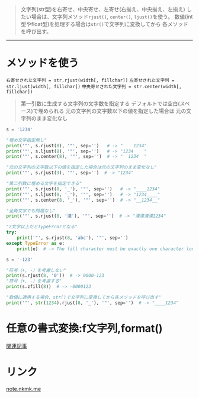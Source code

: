 > 文字列(str型)を右寄せ、中央寄せ、左寄せ(右揃え、中央揃え、左揃え)
  したい場合は、文字列メソッド`rjust()`, `center()`, `ljust()`を使う。
> 数値(int型やfloat型)を処理する場合は`str()`で文字列に変換してから
  各メソッドを呼び出す。

---------------------------------------------------------------------------

# メソッドを使う

`右寄せされた文字列 = str.rjust(width[, fillchar])`
`左寄せされた文字列 = str.ljust(width[, fillchar])`
`中央寄せされた文字列 = str.center(width[, fillchar])`
> 第一引数に生成する文字列の文字数を指定する
> デフォルトでは空白(スペース)で埋められる
> 元の文字列の文字数以下の値を指定した場合は
  元の文字列のまま変化なし

```python
s = '1234'

"埋め文字指定無し"
print('"', s.rjust(8), '"', sep='')   # -> "    1234"
print('"', s.ljust(8), '"', sep='')   # -> "1234    "
print('"', s.center(8), '"', sep='')  # -> "  1234  "

"元の文字列の文字数以下の値を指定した場合は元の文字列のまま変化なし"
print('"', s.rjust(3), '"', sep='')  # -> "1234"

"第二引数に埋める文字を指定できる"
print('"', s.rjust(8, '_'), '"', sep='')   # -> "____1234"
print('"', s.ljust(8, '_'), '"', sep='')   # -> "1234____"
print('"', s.center(8, '_'), '"', sep='')  # -> "__1234__"

"全角文字でも問題なし"
print('"', s.rjust(8, '漢'), '"', sep='')  # -> "漢漢漢漢1234"

"2文字以上だとTypeErrorとなる"
try:
    print('"', s.rjust(8, 'abc'), '"', sep='')
except TypeError as e:
    print(e)  # -> The fill character must be exactly one character long

s = '-123'

"符号（+, -）を考慮しない"
print(s.rjust(8, '0'))  # -> 0000-123
"符号（+, -）を考慮する"
print(s.zfill(8))  # -> -0000123

"数値に適用する場合、str()で文字列に変換してから各メソッドを呼び出す"
print('"', str(1234).rjust(8, '_'), '"', sep='')  # -> "____1234"
```

# 任意の書式変換:f文字列,format()

[関連記事](../7.%20書式変換/1.%20format()関数・メソッドで書式変換.md#埋め文字・揃え方向)

# リンク

[note.nkmk.me](https://note.nkmk.me/python-rjust-center-ljust/)
